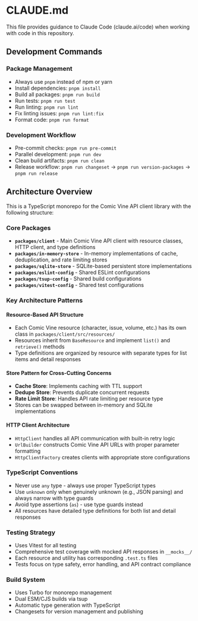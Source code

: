 # CLAUDE.md

This file provides guidance to Claude Code (claude.ai/code) when working with code in this repository.

## Development Commands

### Package Management

- Always use `pnpm` instead of npm or yarn
- Install dependencies: `pnpm install`
- Build all packages: `pnpm run build`
- Run tests: `pnpm run test`
- Run linting: `pnpm run lint`
- Fix linting issues: `pnpm run lint:fix`
- Format code: `pnpm run format`

### Development Workflow

- Pre-commit checks: `pnpm run pre-commit`
- Parallel development: `pnpm run dev`
- Clean build artifacts: `pnpm run clean`
- Release workflow: `pnpm run changeset` → `pnpm run version-packages` → `pnpm run release`

## Architecture Overview

This is a TypeScript monorepo for the Comic Vine API client library with the following structure:

### Core Packages

- **`packages/client`** - Main Comic Vine API client with resource classes, HTTP client, and type definitions
- **`packages/in-memory-store`** - In-memory implementations of cache, deduplication, and rate limiting stores
- **`packages/sqlite-store`** - SQLite-based persistent store implementations
- **`packages/eslint-config`** - Shared ESLint configurations
- **`packages/tsup-config`** - Shared build configurations
- **`packages/vitest-config`** - Shared test configurations

### Key Architecture Patterns

#### Resource-Based API Structure

- Each Comic Vine resource (character, issue, volume, etc.) has its own class in `packages/client/src/resources/`
- Resources inherit from `BaseResource` and implement `list()` and `retrieve()` methods
- Type definitions are organized by resource with separate types for list items and detail responses

#### Store Pattern for Cross-Cutting Concerns

- **Cache Store**: Implements caching with TTL support
- **Dedupe Store**: Prevents duplicate concurrent requests
- **Rate Limit Store**: Handles API rate limiting per resource type
- Stores can be swapped between in-memory and SQLite implementations

#### HTTP Client Architecture

- `HttpClient` handles all API communication with built-in retry logic
- `UrlBuilder` constructs Comic Vine API URLs with proper parameter formatting
- `HttpClientFactory` creates clients with appropriate store configurations

### TypeScript Conventions

- Never use `any` type - always use proper TypeScript types
- Use `unknown` only when genuinely unknown (e.g., JSON parsing) and always narrow with type guards
- Avoid type assertions (`as`) - use type guards instead
- All resources have detailed type definitions for both list and detail responses

### Testing Strategy

- Uses Vitest for all testing
- Comprehensive test coverage with mocked API responses in `__mocks__/`
- Each resource and utility has corresponding `.test.ts` files
- Tests focus on type safety, error handling, and API contract compliance

### Build System

- Uses Turbo for monorepo management
- Dual ESM/CJS builds via tsup
- Automatic type generation with TypeScript
- Changesets for version management and publishing
